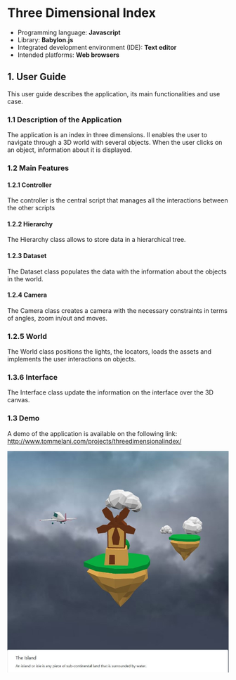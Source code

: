 # Three Dimensional Index

- Programming language: **Javascript**
- Library: **Babylon.js**
- Integrated development environment (IDE): **Text editor**
- Intended platforms: **Web browsers**

## 1. User Guide

This user guide describes the application, its main functionalities and use case.

### 1.1 Description of the Application
The application is an index in three dimensions. Il enables the user to navigate through a 3D world with several objects. When the user clicks on an object, information about it is displayed.

### 1.2 Main Features

#### 1.2.1 Controller
The controller is the central script that manages all the interactions between the other scripts

#### 1.2.2 Hierarchy
The Hierarchy class allows to store data in a hierarchical tree.

#### 1.2.3 Dataset
The Dataset class populates the data with the information about the objects in the world.

#### 1.2.4 Camera
The Camera class creates a camera with the necessary constraints in terms of angles, zoom in/out and moves.

### 1.2.5 World
The World class positions the lights, the locators, loads the assets and implements the user interactions on objects.

### 1.3.6 Interface
The Interface class update the information on the interface over the 3D canvas.

### 1.3 Demo

A demo of the application is available on the following link:
http://www.tommelani.com/projects/threedimensionalindex/

![Screenshot of the application](Capture.JPG)




